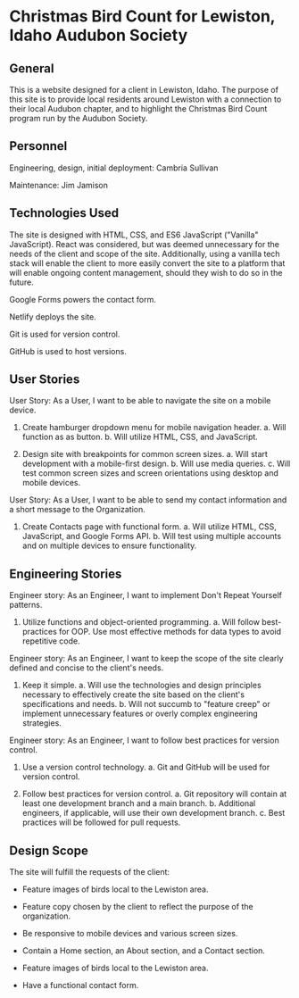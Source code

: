 # Christmas Bird Count for Lewiston, Idaho Audubon Society

## General

This is a website designed for a client in Lewiston, Idaho. The purpose of this site is to provide local residents around Lewiston with a connection to their local Audubon chapter, and to highlight the Christmas Bird Count program run by the Audubon Society.

## Personnel

Engineering, design, initial deployment: Cambria Sullivan

Maintenance: Jim Jamison

## Technologies Used

The site is designed with HTML, CSS, and ES6 JavaScript ("Vanilla" JavaScript). React was considered, but was deemed unnecessary for the needs of the client and scope of the site. Additionally, using a vanilla tech stack will enable the client to more easily convert the site to a platform that will enable ongoing content management, should they wish to do so in the future.

Google Forms powers the contact form.

Netlify deploys the site.

Git is used for version control.

GitHub is used to host versions.

## User Stories

User Story: As a User, I want to be able to navigate the site on a mobile device.

1. Create hamburger dropdown menu for mobile navigation header.
    a. Will function as as button.
    b. Will utilize HTML, CSS, and JavaScript.

2. Design site with breakpoints for common screen sizes.
    a. Will start development with a mobile-first design.
    b. Will use media queries.
    c. Will test common screen sizes and screen orientations using desktop and mobile devices.

User Story: As a User, I want to be able to send my contact information and a short message to the Organization.

1. Create Contacts page with functional form.
    a. Will utilize HTML, CSS, JavaScript, and Google Forms API.
    b. Will test using multiple accounts and on multiple devices to ensure functionality.

## Engineering Stories

Engineer story: As an Engineer, I want to implement Don't Repeat Yourself patterns.

1. Utilize functions and object-oriented programming.
    a. Will follow best-practices for OOP. Use most effective methods for data types to avoid repetitive code.

Engineer story: As an Engineer, I want to keep the scope of the site clearly defined and concise to the client's needs.

1. Keep it simple.
    a. Will use the technologies and design principles necessary to effectively create the site based on the client's specifications and needs.
    b. Will not succumb to "feature creep" or implement unnecessary features or overly complex engineering strategies.

Engineer story: As an Engineer, I want to follow best practices for version control.

1. Use a version control technology.
    a. Git and GitHub will be used for version control.

2. Follow best practices for version control.
    a. Git repository will contain at least one development branch and a main branch.
    b. Additional engineers, if applicable, will use their own development branch.
    c. Best practices will be followed for pull requests.

## Design Scope

The site will fulfill the requests of the client:

* Feature images of birds local to the Lewiston area.

* Feature copy chosen by the client to reflect the purpose of the organization.

* Be responsive to mobile devices and various screen sizes.

* Contain a Home section, an About section, and a Contact section.

* Feature images of birds local to the Lewiston area.

* Have a functional contact form.
